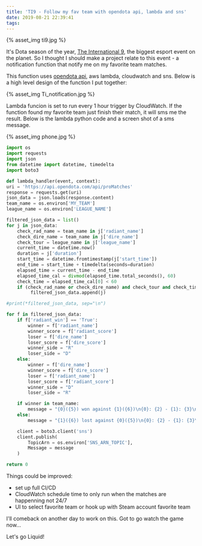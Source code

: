 ```yaml
---
title: 'TI9 - Follow my fav team with opendota api, lambda and sns'
date: 2019-08-21 22:39:41
tags:
---
```


{% asset_img ti9.jpg %}

It's Dota season of the year, [The International 9](https://liquipedia.net/dota2/The_International/2019), the biggest esport event on the planet. So I thought I should make a project relate to this event - a notification function that notify me on my favorite team matches.

This function uses [opendota api](https://docs.opendota.com/), aws lambda, cloudwatch and sns.  Below is a high level design of the function I put together:

{% asset_img Ti_notification.jpg %}

Lambda funcion is set to run every 1 hour trigger by CloudWatch. If the function found my favorite team just finish their match, it will sms me the result. Below is the lambda python code and a screen shot of a sms message.

{% asset_img phone.jpg %}

```python
import os
import requests
import json
from datetime import datetime, timedelta
import boto3

def lambda_handler(event, context):
uri = 'https://api.opendota.com/api/proMatches'
response = requests.get(uri)
json_data = json.loads(response.content)
team_name = os.environ['MY_TEAM']
league_name = os.environ['LEAGUE_NAME']

filtered_json_data = list()
for j in json_data:
    check_rad_name = team_name in j['radiant_name']
    check_dire_name = team_name in j['dire_name']
    check_tour = league_name in j['league_name']
    current_time = datetime.now()
    duration = j['duration']
    start_time = datetime.fromtimestamp(j['start_time'])
    end_time = start_time + timedelta(seconds=duration)
    elapsed_time = current_time - end_time
    elapsed_time_cal = divmod(elapsed_time.total_seconds(), 60)
    check_time = elapsed_time_cal[0] < 60
    if (check_rad_name or check_dire_name) and check_tour and check_time:
         filtered_json_data.append(j)

#print(*filtered_json_data, sep="\n")

for f in filtered_json_data:
    if f['radiant_win'] == 'True':
        winner = f['radiant_name']
        winner_score = f['radiant_score']
        loser = f['dire_name']
        loser_score = f['dire_score']
        winner_side = "R"
        loser_side = "D"
    else:
        winner = f['dire_name']
        winner_score = f['dire_score']
        loser = f['radiant_name']
        loser_score = f['radiant_score']
        winner_side = "D"
        loser_side = "R"

    if winner in team_name:
        message = "{0}({5}) won against {1}({6})\n{0}: {2} - {1}: {3}\nGame duration {4:.0f} minutes".format(winner, loser, winner_score, loser_score, f['duration']/60,winner_side,loser_side)
    else:
        message = "{1}({6}) lost against {0}({5})\n{0}: {2} - {1}: {3}\nGame duration {4:.0f} minutes".format(winner, loser, winner_score, loser_score, f['duration']/60,winner_side,loser_side)

    client = boto3.client('sns')
    client.publish(
        TopicArn = os.environ['SNS_ARN_TOPIC'],
        Message = message
    )

return 0
```
Things could be improved:
- set up full CI/CD
- CloudWatch schedule time to only run when the matches are happenning not 24/7
- UI to select favorite team or hook up with Steam account favorite team

I'll comeback on another day to work on this. Got to go watch the game now...

Let's go Liquid!
